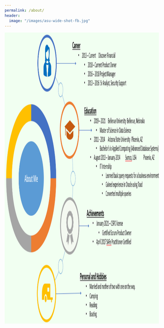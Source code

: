 ```yaml
---
permalink: /about/
header:
  image: "/images/asu-wide-shot-fb.jpg"
---
```


<img src="/images/aboutMePic.PNG" style="width:1000px;height: 950px;">
